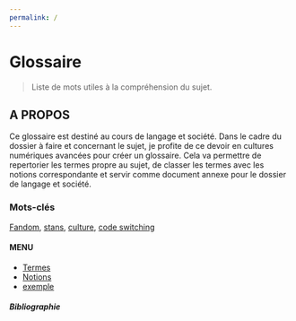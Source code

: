 ```yaml
---
permalink: /
---
```

# **Glossaire**
> Liste de mots utiles à la compréhension du sujet. 



## A PROPOS

Ce glossaire est destiné au cours de langage et société. Dans le cadre du dossier à faire et concernant le sujet, je profite de ce devoir en cultures numériques avancées pour créer un glossaire. Cela va permettre de repertorier les termes propre au sujet, de classer les termes avec les notions correspondante et servir comme document annexe pour le dossier de langage et société.


### Mots-clés

[Fandom](termes.md), [stans](termes.md), [culture](termes.md), [code switching](notions.md)



#### MENU


* [Termes](termes.md)
* [Notions](notions.md)
* [exemple](exemple.md)



##### Bibliographie




